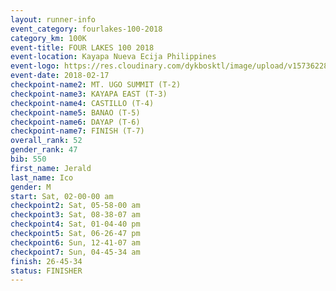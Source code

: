 ```yaml
---
layout: runner-info 
event_category: fourlakes-100-2018 
category_km: 100K 
event-title: FOUR LAKES 100 2018 
event-location: Kayapa Nueva Ecija Philippines 
event-logo: https://res.cloudinary.com/dykbosktl/image/upload/v1573622832/Logo/logo_1_hdutmh.jpg 
event-date: 2018-02-17 
checkpoint-name2: MT. UGO SUMMIT (T-2) 
checkpoint-name3: KAYAPA EAST (T-3) 
checkpoint-name4: CASTILLO (T-4) 
checkpoint-name5: BANAO (T-5) 
checkpoint-name6: DAYAP (T-6) 
checkpoint-name7: FINISH (T-7) 
overall_rank: 52
gender_rank: 47
bib: 550
first_name: Jerald
last_name: Ico
gender: M
start: Sat, 02-00-00 am
checkpoint2: Sat, 05-58-00 am
checkpoint3: Sat, 08-38-07 am
checkpoint4: Sat, 01-04-40 pm
checkpoint5: Sat, 06-26-47 pm
checkpoint6: Sun, 12-41-07 am
checkpoint7: Sun, 04-45-34 am
finish: 26-45-34
status: FINISHER
---
```


